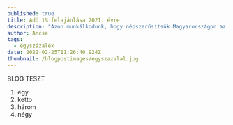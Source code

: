 ```yaml
---
published: true
title: Adó 1% felajánlása 2021. évre
description: "Azon munkálkodunk, hogy népszerűsítsük Magyarországon az astanga jóga hagyományát "
author: Ancsa
tags:
  - egyszázalék
date: 2022-02-25T11:26:40.924Z
thumbnail: /blogpostimages/egyszazalal.jpg
---
```


BLOG TESZT

1. egy
2. ketto
3. három
4. négy
